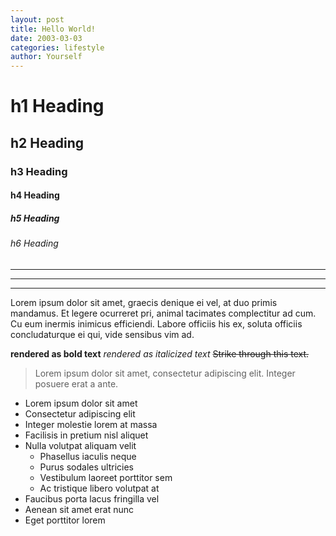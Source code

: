 ```yaml
---
layout: post
title: Hello World!
date: 2003-03-03
categories: lifestyle
author: Yourself
---
```

# h1 Heading
## h2 Heading
### h3 Heading
#### h4 Heading
##### h5 Heading
###### h6 Heading
___
---
***

Lorem ipsum dolor sit amet, graecis denique ei vel, at duo primis mandamus. Et legere ocurreret pri, animal tacimates complectitur ad cum. Cu eum inermis inimicus efficiendi. Labore officiis his ex, soluta officiis concludaturque ei qui, vide sensibus vim ad.

**rendered as bold text**
_rendered as italicized text_
~~Strike through this text.~~

> Lorem ipsum dolor sit amet, consectetur adipiscing elit. Integer posuere erat a ante.

+ Lorem ipsum dolor sit amet
+ Consectetur adipiscing elit
+ Integer molestie lorem at massa
+ Facilisis in pretium nisl aliquet
+ Nulla volutpat aliquam velit
  - Phasellus iaculis neque
  - Purus sodales ultricies
  - Vestibulum laoreet porttitor sem
  - Ac tristique libero volutpat at
+ Faucibus porta lacus fringilla vel
+ Aenean sit amet erat nunc
+ Eget porttitor lorem
